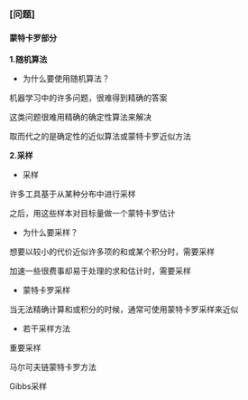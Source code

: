 ### [问题]

#### 蒙特卡罗部分

**1.随机算法**

- 为什么要使用随机算法？

机器学习中的许多问题，很难得到精确的答案

这类问题很难用精确的确定性算法来解决

取而代之的是确定性的近似算法或蒙特卡罗近似方法

**2.采样**

- 采样

许多工具基于从某种分布中进行采样

之后，用这些样本对目标量做一个蒙特卡罗估计

- 为什么要采样？

想要以较小的代价近似许多项的和或某个积分时，需要采样

加速一些很费事却易于处理的求和估计时，需要采样

- 蒙特卡罗采样

当无法精确计算和或积分的时候，通常可使用蒙特卡罗采样来近似

- 若干采样方法

重要采样

马尔可夫链蒙特卡罗方法

Gibbs采样